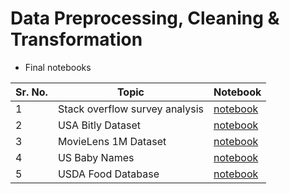 # Data Preprocessing, Cleaning & Transformation

* Final notebooks

| Sr. No. | Topic                          | Notebook                                                                                                                                                                                                                      |
| ------- | ------------------------------ | ----------------------------------------------------------------------------------------------------------------------------------------------------------------------------------------------------------------------------- |
| 1       | Stack overflow survey analysis | [notebook](https://nbviewer.jupyter.org/github/veb-101/Data-Science-Projects/blob/master/Data%20Preprocessing%2C%20Cleaning%20%26%20Transformation/Stack%20Overflow%20survey%20analysis/Stack_Overflow_dev_type_survey.ipynb) |
| 2       | USA Bitly Dataset              | [notebook](https://nbviewer.jupyter.org/github/veb-101/Data-Science-Projects/blob/master/Data%20Preprocessing%2C%20Cleaning%20%26%20Transformation/USA_Bitly_dataset/bitly_data.ipynb)                                        |
| 3       | MovieLens 1M Dataset           | [notebook](https://nbviewer.jupyter.org/github/veb-101/Data-Science-Projects/blob/master/Data%20Preprocessing%2C%20Cleaning%20%26%20Transformation/MovieLens%20Dataset/movielens_dataset.ipynb)                               |
| 4       | US Baby Names                  | [notebook](https://nbviewer.jupyter.org/github/veb-101/Data-Science-Projects/blob/master/Data%20Preprocessing%2C%20Cleaning%20%26%20Transformation/BabyNames%20dataset/baby_names_USA_dataset.ipynb)                          |
| 5       | USDA Food Database             | [notebook](https://nbviewer.jupyter.org/github/veb-101/Data-Science-Projects/blob/master/Data%20Preprocessing%2C%20Cleaning%20%26%20Transformation/USDA%20food%20database/USDA_food_database.ipynb)                           |
